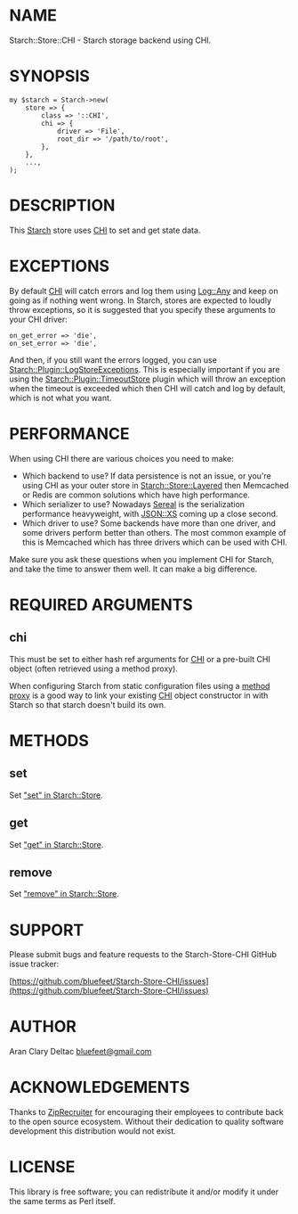 # NAME

Starch::Store::CHI - Starch storage backend using CHI.

# SYNOPSIS

    my $starch = Starch->new(
        store => {
            class => '::CHI',
            chi => {
                driver => 'File',
                root_dir => '/path/to/root',
            },
        },
        ...,
    );

# DESCRIPTION

This [Starch](https://metacpan.org/pod/Starch) store uses [CHI](https://metacpan.org/pod/CHI) to set and get state data.

# EXCEPTIONS

By default [CHI](https://metacpan.org/pod/CHI) will catch errors and log them using [Log::Any](https://metacpan.org/pod/Log::Any)
and keep on going as if nothing went wrong.  In Starch, stores are
expected to loudly throw exceptions, so it is suggested that you
specify these arguments to your CHI driver:

    on_get_error => 'die',
    on_set_error => 'die',

And then, if you still want the errors logged, you can use
[Starch::Plugin::LogStoreExceptions](https://metacpan.org/pod/Starch::Plugin::LogStoreExceptions).  This is especially
important if you are using the [Starch::Plugin::TimeoutStore](https://metacpan.org/pod/Starch::Plugin::TimeoutStore)
plugin which will throw an exception when the timeout is exceeded
which then CHI will catch and log by default, which is not what
you want.

# PERFORMANCE

When using CHI there are various choices you need to make:

- Which backend to use?  If data persistence is not an issue, or
you're using CHI as your outer store in [Starch::Store::Layered](https://metacpan.org/pod/Starch::Store::Layered)
then Memcached or Redis are common solutions which have high
performance.
- Which serializer to use?  Nowadays [Sereal](https://metacpan.org/pod/Sereal) is the serialization
performance heavyweight, with [JSON::XS](https://metacpan.org/pod/JSON::XS) coming up a close second.
- Which driver to use?  Some backends have more than one driver, and
some drivers perform better than others.  The most common example of
this is Memcached which has three drivers which can be used with
CHI.

Make sure you ask these questions when you implement CHI for
Starch, and take the time to answer them well.  It can make a big
difference.

# REQUIRED ARGUMENTS

## chi

This must be set to either hash ref arguments for [CHI](https://metacpan.org/pod/CHI) or a
pre-built CHI object (often retrieved using a method proxy).

When configuring Starch from static configuration files using a
[method proxy](https://metacpan.org/pod/Starch#METHOD-PROXIES)
is a good way to link your existing [CHI](https://metacpan.org/pod/CHI) object constructor
in with Starch so that starch doesn't build its own.

# METHODS

## set

Set ["set" in Starch::Store](https://metacpan.org/pod/Starch::Store#set).

## get

Set ["get" in Starch::Store](https://metacpan.org/pod/Starch::Store#get).

## remove

Set ["remove" in Starch::Store](https://metacpan.org/pod/Starch::Store#remove).

# SUPPORT

Please submit bugs and feature requests to the
Starch-Store-CHI GitHub issue tracker:

[https://github.com/bluefeet/Starch-Store-CHI/issues](https://github.com/bluefeet/Starch-Store-CHI/issues)

# AUTHOR

Aran Clary Deltac <bluefeet@gmail.com>

# ACKNOWLEDGEMENTS

Thanks to [ZipRecruiter](https://www.ziprecruiter.com/)
for encouraging their employees to contribute back to the open
source ecosystem.  Without their dedication to quality software
development this distribution would not exist.

# LICENSE

This library is free software; you can redistribute it and/or modify
it under the same terms as Perl itself.
